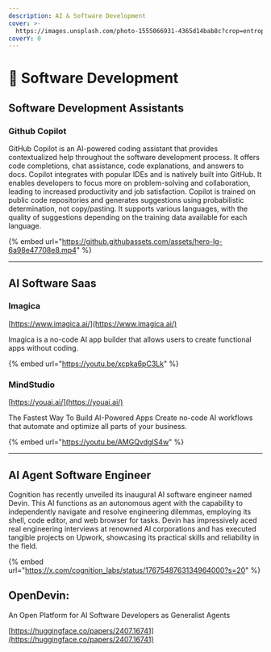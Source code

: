 ```yaml
---
description: AI & Software Development
cover: >-
  https://images.unsplash.com/photo-1555066931-4365d14bab8c?crop=entropy&cs=srgb&fm=jpg&ixid=M3wxOTcwMjR8MHwxfHNlYXJjaHw0fHxjb2Rpbmd8ZW58MHx8fHwxNzE4NjAwNTU4fDA&ixlib=rb-4.0.3&q=85
coverY: 0
---
```


# 💽 Software Development

## Software Development Assistants

### Github Copilot

GitHub Copilot is an AI-powered coding assistant that provides contextualized help throughout the software development process. It offers code completions, chat assistance, code explanations, and answers to docs. Copilot integrates with popular IDEs and is natively built into GitHub. It enables developers to focus more on problem-solving and collaboration, leading to increased productivity and job satisfaction. Copilot is trained on public code repositories and generates suggestions using probabilistic determination, not copy/pasting. It supports various languages, with the quality of suggestions depending on the training data available for each language.

{% embed url="https://github.githubassets.com/assets/hero-lg-6a98e47708e8.mp4" %}

***

## AI Software Saas

### Imagica

[https://www.imagica.ai/](https://www.imagica.ai/)

Imagica is a no-code AI app builder that allows users to create functional apps without coding.&#x20;

{% embed url="https://youtu.be/xcpka6pC3Lk" %}

### MindStudio

[https://youai.ai/](https://youai.ai/)

The Fastest Way To Build AI-Powered Apps Create no-code AI workflows that automate and optimize all parts of your business.

{% embed url="https://youtu.be/AMGQvdgIS4w" %}

***

## AI Agent Software Engineer

Cognition has recently unveiled its inaugural AI software engineer named Devin. This AI functions as an autonomous agent with the capability to independently navigate and resolve engineering dilemmas, employing its shell, code editor, and web browser for tasks. Devin has impressively aced real engineering interviews at renowned AI corporations and has executed tangible projects on Upwork, showcasing its practical skills and reliability in the field.

{% embed url="https://x.com/cognition_labs/status/1767548763134964000?s=20" %}

## OpenDevin:&#x20;

An Open Platform for AI Software Developers as Generalist Agents

[https://huggingface.co/papers/2407.16741](https://huggingface.co/papers/2407.16741)



